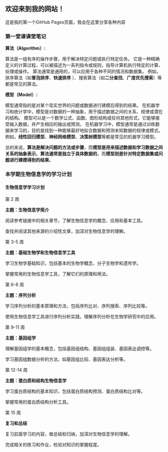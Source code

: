 ## 欢迎来到我的网站！

这是我的第一个GitHub Pages页面，我会在这里分享各种内容

### 第一堂课课堂笔记


**算法（Algorithm）:**

算法是一组有序的操作步骤，用于解决特定问题或执行特定任务。
它是一种精确定义的计算过程，可以被描述为一系列指令或规则，指导计算机执行特定的计算、处理或操作。
算法通常是通用的，可以应用于各种不同的情况和数据集。
例如，排序算法（如**冒泡排序**、**快速排序** ）、搜索算法（如**二分查找**、**广度优先搜索**）等都是常见的算法。


**模型（Model）:**

模型通常指的是对某个现实世界的问题或数据进行建模后得到的结果。
在机器学习和统计学中，模型是对数据的一种抽象，用于描述数据之间的关系、规律或潜在的结构。
模型可以是一个数学公式、函数、图形结构或任何其他形式，它能够接受输入数据，并产生相应的输出或预测。
在机器学习中，模型通常是通过训练数据来学习的，目的是找到一种能够最好地拟合数据和预测未知数据的规律或模式。
例如，**线性回归模型**、**神经网络模型**、**决策树模型**等都是常见的机器学习模型。


总的来说，**算法是解决问题的方法或步骤**，而**模型是用来描述数据和学习数据之间关系的抽象表示**。**算法通常是独立于具体数据的**，而**模型则是针对特定数据集或问题进行建模得到的结果**。


### 本学期生物信息学的学习计划


#### **生物信息学学习计划**


第 2 周

**主题：生物信息学简介**

阅读参考链接中的相关章节，了解生物信息学的概念、应用和基本工具。

查找并阅读其他来源的介绍性文章，加深对生物信息学的理解。


第 3-5 周

**主题：基础生物学和生物信息学工具**

学习生物学基础知识，包括基本的生物学概念、分子生物学和遗传学。

掌握常用的生物信息学工具，了解它们的原理和用法。


第 6-8 周

**主题：序列分析**

学习序列分析的基本原理和方法，包括序列比对、序列搜索、序列比较等。

使用生物信息学工具进行序列分析实践，理解序列分析在生物学研究中的应用。


第 9-11 周

**主题：基因组学**

理解基因组学的基本概念，包括基因组结构、基因组组装、基因表达调控等。

学习基因组数据分析的方法，如基因组比较、基因表达分析等。


第 12-14 周

**主题：蛋白质和结构生物信息学**

学习蛋白质结构的基本知识，包括蛋白质结构预测、蛋白质结构比对等。

掌握常用的蛋白质结构分析工具。


第 15 周

**复习和总结**

复习前面学习的内容，做总结和归纳，加深对生物信息学的理解。

完成相关的练习和作业，检验对知识的掌握程度。
